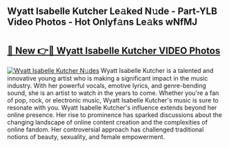 ## Wyatt Isabelle Kutcher Le𝚊ked N𝚞de - Part-YLB Video Photos - Hot Onlyf𝚊ns Le𝚊ks wNfMJ

# <h2><a href="http://ab79473.deff.icu/?id=Wyatt+Isabelle+Kutcher">🔗 New 👉🔴 Wyatt Isabelle Kutcher VIDEO Photos</a></h2>

[![Wyatt Isabelle Kutcher N𝚞des](https://i.imgur.com/rIISA9y.gif)](http://ab79473.deff.icu/?id=Wyatt+Isabelle+Kutcher)
Wyatt Isabelle Kutcher is a talented and innovative young artist who is making a significant impact in the music industry. With her powerful vocals, emotive lyrics, and genre-bending sound, she is an artist to watch in the years to come. Whether you're a fan of pop, rock, or electronic music, Wyatt Isabelle Kutcher's music is sure to resonate with you. Wyatt Isabelle Kutcher's influence extends beyond her online presence. Her rise to prominence has sparked discussions about the changing landscape of online content creation and the complexities of online fandom. Her controversial approach has challenged traditional notions of beauty, sexuality, and female empowerment.

